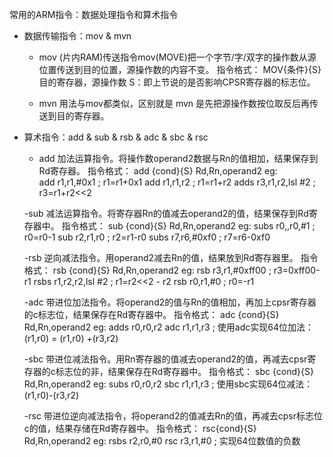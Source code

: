 常用的ARM指令：数据处理指令和算术指令
* 数据传输指令：mov & mvn
  - mov
(片内RAM)传送指令mov(MOVE)把一个字节/字/双字的操作数从源位置传送到目的位置，源操作数的内容不变。
指令格式：
MOV{条件}{S} 目的寄存器，源操作数
S：即上节说的是否影响CPSR寄存器的标志位。

  - mvn
用法与mov都类似，区别就是 mvn 是先把源操作数按位取反后再传送到目的寄存器。

* 算术指令：add & sub & rsb & adc & sbc & rsc
  - add
加法运算指令。将操作数operand2数据与Rn的值相加，结果保存到Rd寄存器。
指令格式：
add {cond}{S}  Rd,Rn,operand2
eg:   
add r1,r1,#0x1  ; r1=r1+0x1
add r1,r1,r2       ; r1=r1+r2
adds r3,r1,r2,lsl #2  ; r3=r1+r2<<2

  -sub
减法运算指令。将寄存器Rn的值减去operand2的值，结果保存到Rd寄存器中。
指令格式：
sub {cond}{S}  Rd,Rn,operand2
eg:
subs r0,,r0,#1    ; r0=r0-1
sub  r2,r1,r0       ; r2=r1-r0
subs r7,r6,#0xf0   ; r7=r6-0xf0

  -rsb
逆向减法指令。用operand2减去Rn的值，结果放到Rd寄存器里。
指令格式：
rsb {cond}{S}  Rd,Rn,operand2
eg:
rsb  r3,r1,#0xff00      ; r3=0xff00-r1
rsbs  r1,r2,r2,lsl #2   ; r1=r2<<2 - r2
rsb    r0,r1,#0            ; r0=-r1
 
  -adc
带进位加法指令。将operand2的值与Rn的值相加，再加上cpsr寄存器的c标志位，结果保存在Rd寄存器中。
指令格式：
adc {cond}{S}  Rd,Rn,operand2
eg:
adds  r0,r0,r2
adc   r1,r1,r3     ; 使用adc实现64位加法：(r1,r0) = (r1,r0) +(r3,r2)

  -sbc
带进位减法指令。用Rn寄存器的值减去operand2的值，再减去cpsr寄存器的c标志位的非，结果保存在Rd寄存器中。
指令格式：
sbc {cond}{S}  Rd,Rn,operand2
eg:
subs  r0,r0,r2
sbc  r1,r1,r3      ; 使用sbc实现64位减法：(r1,r0)-(r3,r2)

  -rsc
带进位逆向减法指令，将operand2的值减去Rn的值，再减去cpsr标志位c的值，结果存储在Rd寄存器中。
指令格式：
rsc{cond}{S}  Rd,Rn,operand2
eg:
rsbs  r2,r0,#0
rsc  r3,r1,#0           ; 实现64位数值的负数
